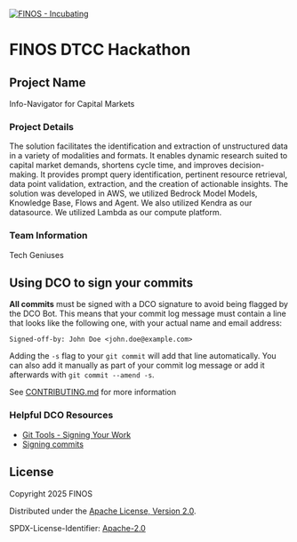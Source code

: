 [![FINOS - Incubating](https://cdn.jsdelivr.net/gh/finos/contrib-toolbox@master/images/badge-incubating.svg)](https://finosfoundation.atlassian.net/wiki/display/FINOS/Incubating)

# FINOS DTCC Hackathon

## Project Name

Info-Navigator for Capital Markets

### Project Details

The solution facilitates the identification and extraction of unstructured data in a variety of modalities and formats. It enables dynamic research suited to capital market demands, shortens cycle time, and improves decision-making. It provides prompt query identification, pertinent resource retrieval, data point validation, extraction, and the creation of actionable insights. The solution was developed in AWS, we utilized Bedrock Model Models, Knowledge Base, Flows and Agent. We also utilized Kendra as our datasource. We utilized Lambda as our compute platform.

### Team Information

Tech Geniuses

## Using DCO to sign your commits

**All commits** must be signed with a DCO signature to avoid being flagged by the DCO Bot. This means that your commit log message must contain a line that looks like the following one, with your actual name and email address:

```
Signed-off-by: John Doe <john.doe@example.com>
```

Adding the `-s` flag to your `git commit` will add that line automatically. You can also add it manually as part of your commit log message or add it afterwards with `git commit --amend -s`.

See [CONTRIBUTING.md](./.github/CONTRIBUTING.md) for more information

### Helpful DCO Resources

- [Git Tools - Signing Your Work](https://git-scm.com/book/en/v2/Git-Tools-Signing-Your-Work)
- [Signing commits
  ](https://docs.github.com/en/github/authenticating-to-github/signing-commits)

## License

Copyright 2025 FINOS

Distributed under the [Apache License, Version 2.0](http://www.apache.org/licenses/LICENSE-2.0).

SPDX-License-Identifier: [Apache-2.0](https://spdx.org/licenses/Apache-2.0)
